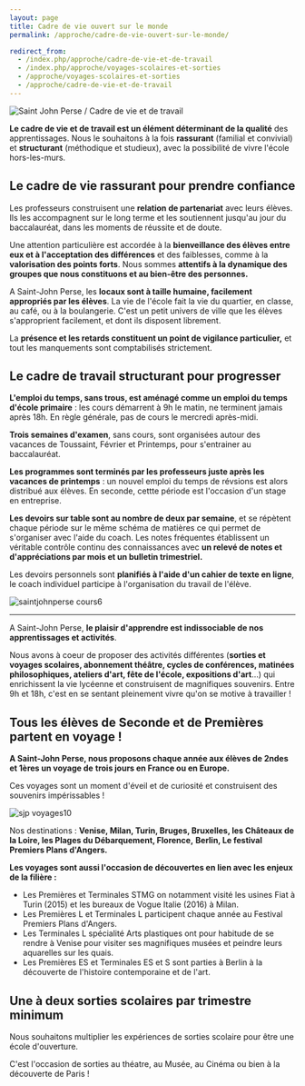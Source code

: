 ```yaml
---
layout: page
title: Cadre de vie ouvert sur le monde
permalink: /approche/cadre-de-vie-ouvert-sur-le-monde/

redirect_from:
  - /index.php/approche/cadre-de-vie-et-de-travail
  - /index.php/approche/voyages-scolaires-et-sorties
  - /approche/voyages-scolaires-et-sorties
  - /approche/cadre-de-vie-et-de-travail
---
```


![Saint John Perse / Cadre de vie et de travail](https://www.ecoles-sjp.fr/images/DSC08400.jpg "Saint John Perse / Cadre de vie et de travail")

**Le cadre de vie et de travail est un élément déterminant de la qualité** des apprentissages. Nous le souhaitons à la fois **rassurant** (familial et convivial) et **structurant** (méthodique et studieux), avec la possibilité de vivre l'école hors-les-murs.

## Le cadre de vie rassurant pour prendre confiance

Les professeurs construisent une **relation de partenariat** avec leurs élèves. Ils les accompagnent sur le long terme et les soutiennent jusqu'au jour du baccalauréat, dans les moments de réussite et de doute.

Une attention particulière est accordée à la **bienveillance des élèves entre eux et à l'acceptation des différences** et des faiblesses, comme à la **valorisation des points forts**. Nous sommes **attentifs à la dynamique des groupes que nous constituons et au bien-être des personnes.**

A Saint-John Perse, les **locaux sont à taille humaine, facilement appropriés par les élèves**. La vie de l'école fait la vie du quartier, en classe, au café, ou à la boulangerie. C'est un petit univers de ville que les élèves s'approprient facilement, et dont ils disposent librement. 

La **présence et les retards constituent un point de vigilance particulier,** et tout les manquements sont comptabilisés strictement.

## Le cadre de travail structurant pour progresser

**L'emploi du temps, sans trous, est aménagé comme un emploi du temps d'école primaire** : les cours démarrent à 9h le matin, ne terminent jamais après 18h. En règle générale, pas de cours le mercredi après-midi.

**Trois semaines d'examen**, sans cours, sont organisées autour des vacances de Toussaint, Février et Printemps, pour s'entrainer au baccalauréat. 

**Les programmes sont terminés par les professeurs juste après les vacances de printemps** : un nouvel emploi du temps de révsions est alors distribué aux élèves. En seconde, cettte période est l'occasion d'un stage en entreprise.

**Les devoirs sur table sont au nombre de deux par semaine**, et se répètent chaque période sur le même schéma de matières ce qui permet de s'organiser avec l'aide du coach. Les notes fréquentes établissent un véritable contrôle continu des connaissances avec **un relevé de notes et d'appréciations par mois et un bulletin trimestriel.**

Les devoirs personnels sont **planifiés à l'aide d'un cahier de texte en ligne**, le coach individuel participe à l'organisation du travail de l'élève.

![saintjohnperse cours6](https://www.ecoles-sjp.fr/images/saintjohnperse_cours6.jpg)

---

A Saint-John Perse, **le plaisir d'apprendre est indissociable de nos apprentissages et activités**.

Nous avons à coeur de proposer des activités différentes (**sorties et voyages scolaires, abonnement théâtre, cycles de conférences, matinées philosophiques, ateliers d'art, fête de l'école, expositions d'art**...) qui enrichissent la vie lycéenne et construisent de magnifiques souvenirs. Entre 9h et 18h, c'est en se sentant pleinement vivre qu'on se motive à travailler !

## Tous les élèves de Seconde et de Premières partent en voyage !

**A Saint-John Perse, nous proposons chaque année aux élèves de 2ndes et 1ères un voyage de** **trois jours en France ou en Europe.**

Ces voyages sont un moment d'éveil et de curiosité et construisent des souvenirs impérissables !

![sjp voyages10](https://www.ecoles-sjp.fr/images/sjp_voyages10.jpg)

Nos destinations :  **Venise, Milan, Turin, Bruges, Bruxelles, les Châteaux de la Loire, les Plages du Débarquement, Florence,** **Berlin, Le festival Premiers Plans d'Angers.**

**Les voyages sont aussi l'occasion de découvertes en lien avec les enjeux de la filière :**

* Les Premières et Terminales STMG on notamment visité les usines Fiat à Turin (2015) et les bureaux de Vogue Italie (2016) à Milan.
* Les Premières L et Terminales L participent chaque année au Festival Premiers Plans d'Angers.
* Les Terminales L spécialité Arts plastiques ont pour habitude de se rendre à Venise pour visiter ses magnifiques musées et peindre leurs aquarelles sur les quais.
* Les Premières ES et Terminales ES et S sont parties à Berlin à la découverte de l'histoire contemporaine et de l'art.

## Une à deux sorties scolaires par trimestre minimum

Nous souhaitons multiplier les expériences de sorties scolaire pour être une école d'ouverture. 

C'est l'occasion de sorties au théatre, au Musée, au Cinéma ou bien à la découverte de Paris !
